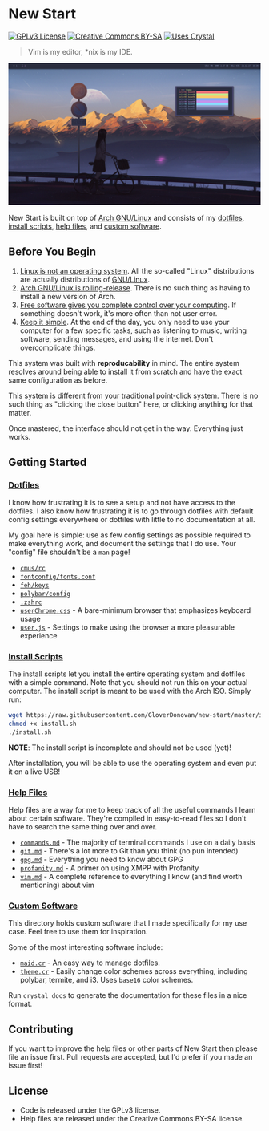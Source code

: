 # New Start

[![GPLv3 License](https://img.shields.io/badge/License-GPLv3-444267.svg?style=for-the-badge&colorA=676E95)](https://www.gnu.org/licenses/gpl-3.0.en.html)
[![Creative Commons BY-SA](https://img.shields.io/badge/Creative_Commons-BY&ndash;SA-444267.svg?style=for-the-badge&colorA=676E95)](https://creativecommons.org/licenses/by-sa/4.0/)
[![Uses Crystal](https://img.shields.io/badge/Uses-Crystal-444267.svg?style=for-the-badge&colorA=676E95)](https://crystal-lang.org)

> Vim is my editor, \*nix is my IDE.

![Screenshot](etc/preview.jpg)

New Start is built on top of [Arch GNU/Linux](https://www.archlinux.org/) and consists of my [dotfiles](dotfiles/), [install scripts](install/), [help files](help/), and [custom software](src/).

## Before You Begin

1. [Linux is not an operating system](https://www.gnu.org/gnu/linux-and-gnu.html). All the so-called "Linux" distributions are actually distributions of [GNU/Linux](https://www.gnu.org/gnu/gnu-users-never-heard-of-gnu.html).
2. [Arch GNU/Linux is rolling-release](https://wiki.archlinux.org/index.php/Arch_Linux). There is no such thing as having to install a new version of Arch.
3. [Free software gives you complete control over your computing](https://www.gnu.org/philosophy/free-sw.html). If something doesn't work, it's more often than not user error.
4. [Keep it simple](https://en.wikipedia.org/wiki/KISS_principle). At the end of the day, you only need to use your computer for a few specific tasks, such as listening to music, writing software, sending messages, and using the internet. Don't overcomplicate things.

This system was built with **reproducability** in mind. The entire system resolves around being able to install it from scratch and have the exact same configuration as before.

This system is different from your traditional point-click system. There is no such thing as "clicking the close button" here, or clicking anything for that matter.

Once mastered, the interface should not get in the way. Everything just works.

## Getting Started

### [Dotfiles](dotfiles/)

I know how frustrating it is to see a setup and not have access to the dotfiles. I also know how frustrating it is to go through dotfiles with default config settings everywhere or dotfiles with little to no documentation at all.

My goal here is simple: use as few config settings as possible required to make everything work, and document the settings that I do use. Your "config" file shouldn't be a `man` page!

- [`cmus/rc`](dotfiles/.config/cmus/rc)
- [`fontconfig/fonts.conf`](dotfiles/.config/fontconfig/fonts.conf)
- [`feh/keys`](dotfiles/.config/feh/keys)
- [`polybar/config`](dotfiles/.config/polybar/config)
- [`.zshrc`](dotfiles/.zshrc)
- [`userChrome.css`](etc/userChrome.css) - A bare-minimum browser that emphasizes keyboard usage
- [`user.js`](etc/user.js) - Settings to make using the browser a more pleasurable experience

### [Install Scripts](install/)

The install scripts let you install the entire operating system and dotfiles with a simple command. Note that you should not run this on your actual computer. The install script is meant to be used with the Arch ISO. Simply run:

```bash
wget https://raw.githubusercontent.com/GloverDonovan/new-start/master/install.sh
chmod +x install.sh
./install.sh
```

**NOTE**: The install script is incomplete and should not be used (yet)!

After installation, you will be able to use the operating system and even put it on a live USB!

### [Help Files](help/)

Help files are a way for me to keep track of all the useful commands I learn about certain software. They're compiled in easy-to-read files so I don't have to search the same thing over and over.

- [`commands.md`](help/commands.md) - The majority of terminal commands I use on a daily basis
- [`git.md`](help/git.md) - There's a lot more to Git than you think (no pun intended)
- [`gpg.md`](help/gpg.md) - Everything you need to know about GPG
- [`profanity.md`](help/profanity.md) - A primer on using XMPP with Profanity
- [`vim.md`](help/vim.md) - A complete reference to everything I know (and find worth mentioning) about vim

### [Custom Software](src/)

This directory holds custom software that I made specifically for my use case. Feel free to use them for inspiration.

Some of the most interesting software include:

- [`maid.cr`](src/maid.cr) - An easy way to manage dotfiles.
- [`theme.cr`](src/theme.cr) - Easily change color schemes across everything, including polybar, termite, and i3. Uses `base16` color schemes.

Run `crystal docs` to generate the documentation for these files in a nice format.

## Contributing

If you want to improve the help files or other parts of New Start then please file an issue first. Pull requests are accepted, but I'd prefer if you made an issue first!

## License

- Code is released under the GPLv3 license.
- Help files are released under the Creative Commons BY-SA license.
